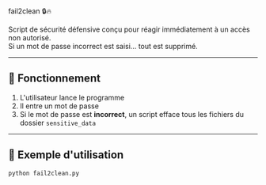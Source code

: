 fail2clean 🔒🔥

Script de sécurité défensive conçu pour réagir immédiatement à un accès non autorisé.  
Si un mot de passe incorrect est saisi... tout est supprimé.

---

## 🧨 Fonctionnement

1. L'utilisateur lance le programme
2. Il entre un mot de passe
3. Si le mot de passe est **incorrect**, un script efface tous les fichiers du dossier `sensitive_data`

---


## 🧪 Exemple d'utilisation

```bash
python fail2clean.py
